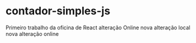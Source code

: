 # contador-simples-js

Primeiro trabalho da oficina de React
alteração Online
nova alteração local
nova alteração online
